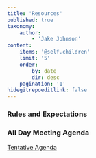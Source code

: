 ```yaml
---
title: 'Resources'
published: true
taxonomy:
    author:
        - 'Jake Johnson'
content:
    items: '@self.children'
    limit: '5'
    order:
        by: date
        dir: desc
    pagination: '1'
hidegitrepoeditlink: false
---
```

### Rules and Expectations

### All Day Meeting Agenda
[Tentative Agenda](/resources/all-day-meeting-agenda)
